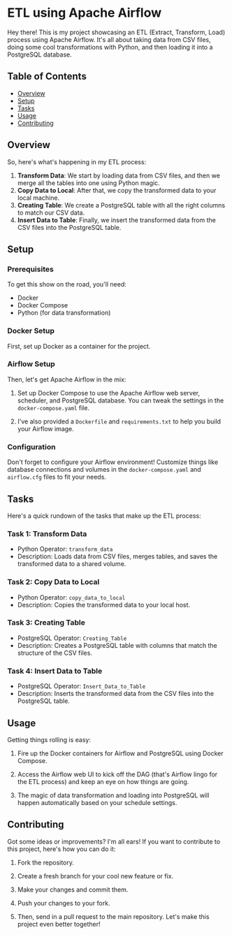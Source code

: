 # ETL using Apache Airflow

Hey there! This is my project showcasing an ETL (Extract, Transform, Load) process using Apache Airflow. It's all about taking data from CSV files, doing some cool transformations with Python, and then loading it into a PostgreSQL database.

## Table of Contents

- [Overview](#overview)
- [Setup](#setup)
- [Tasks](#tasks)
- [Usage](#usage)
- [Contributing](#contributing)

## Overview

So, here's what's happening in my ETL process:

1. **Transform Data**: We start by loading data from CSV files, and then we merge all the tables into one using Python magic.
2. **Copy Data to Local**: After that, we copy the transformed data to your local machine.
3. **Creating Table**: We create a PostgreSQL table with all the right columns to match our CSV data.
4. **Insert Data to Table**: Finally, we insert the transformed data from the CSV files into the PostgreSQL table.

## Setup

### Prerequisites

To get this show on the road, you'll need:

- Docker
- Docker Compose
- Python (for data transformation)

### Docker Setup

First, set up Docker as a container for the project.

### Airflow Setup

Then, let's get Apache Airflow in the mix:

1. Set up Docker Compose to use the Apache Airflow web server, scheduler, and PostgreSQL database. You can tweak the settings in the `docker-compose.yaml` file.

2. I've also provided a `Dockerfile` and `requirements.txt` to help you build your Airflow image.

### Configuration

Don't forget to configure your Airflow environment! Customize things like database connections and volumes in the `docker-compose.yaml` and `airflow.cfg` files to fit your needs.

## Tasks

Here's a quick rundown of the tasks that make up the ETL process:

### Task 1: Transform Data

- Python Operator: `transform_data`
- Description: Loads data from CSV files, merges tables, and saves the transformed data to a shared volume.

### Task 2: Copy Data to Local

- Python Operator: `copy_data_to_local`
- Description: Copies the transformed data to your local host.

### Task 3: Creating Table

- PostgreSQL Operator: `Creating_Table`
- Description: Creates a PostgreSQL table with columns that match the structure of the CSV files.

### Task 4: Insert Data to Table

- PostgreSQL Operator: `Insert_Data_to_Table`
- Description: Inserts the transformed data from the CSV files into the PostgreSQL table.

## Usage

Getting things rolling is easy:

1. Fire up the Docker containers for Airflow and PostgreSQL using Docker Compose.

2. Access the Airflow web UI to kick off the DAG (that's Airflow lingo for the ETL process) and keep an eye on how things are going.

3. The magic of data transformation and loading into PostgreSQL will happen automatically based on your schedule settings.

## Contributing

Got some ideas or improvements? I'm all ears! If you want to contribute to this project, here's how you can do it:

1. Fork the repository.

2. Create a fresh branch for your cool new feature or fix.

3. Make your changes and commit them.

4. Push your changes to your fork.

5. Then, send in a pull request to the main repository. Let's make this project even better together!
